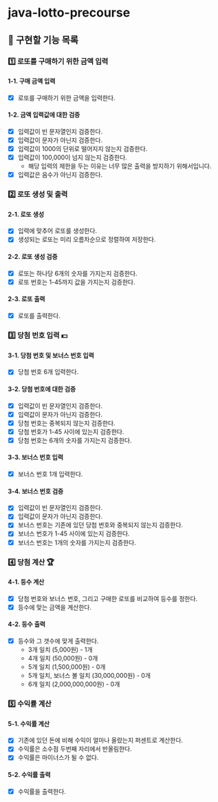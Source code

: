 # java-lotto-precourse

## 🔧 구현할 기능 목록

### 1️⃣ 로또를 구매하기 위한 금액 입력

#### 1-1. 구매 금액 입력

- [x] 로또를 구매하기 위한 금액을 입력한다.

#### 1-2. 금액 입력값에 대한 검증

- [x] 입력값이 빈 문자열인지 검증한다.
- [x] 입력값이 문자가 아닌지 검증한다.
- [x] 입력값이 1000의 단위로 떨어지지 않는지 검증한다.
- [x] 입력값이 100,000이 넘지 않는지 검증한다.
    - 해당 입력의 제한을 두는 이유는 너무 많은 출력을 방지하기 위해서입니다.
- [x] 입력값은 음수가 아닌지 검증한다.

### 2️⃣ 로또 생성 및 출력

#### 2-1. 로또 생성

- [x] 입력에 맞추어 로또를 생성한다.
- [x] 생성되는 로또는 미리 오름차순으로 정렬하여 저장한다.

#### 2-2. 로또 생성 검증

- [x] 로또는 하나당 6개의 숫자를 가지는지 검증한다.
- [x] 로또 번호는 1-45까지 값을 가지는지 검증한다.

#### 2-3. 로또 출력

- [x] 로또를 출력한다.

### 3️⃣ 당첨 번호 입력 💵

#### 3-1. 당첨 번호 및 보너스 번호 입력

- [x] 당첨 번호 6개 입력한다.

#### 3-2. 당첨 번호에 대한 검증

- [x] 입력값이 빈 문자열인지 검증한다.
- [x] 입력값이 문자가 아닌지 검증한다.
- [x] 당첨 번호는 중복되지 않는지 검증한다.
- [x] 당첨 번호가 1-45 사이에 있는지 검증한다.
- [x] 당첨 번호는 6개의 숫자를 가지는지 검증한다.

#### 3-3. 보너스 번호 입력

- [x] 보너스 번호 1개 입력한다.

#### 3-4. 보너스 번호 검증

- [x] 입력값이 빈 문자열인지 검증한다.
- [x] 입력값이 문자가 아닌지 검증한다.
- [x] 보너스 번호는 기존에 있던 당첨 번호와 중복되지 않는지 검증한다.
- [x] 보너스 번호가 1-45 사이에 있는지 검증한다.
- [x] 보너스 번호는 1개의 숫자를 가지는지 검증한다.

### 4️⃣ 당첨 계산 🏆

#### 4-1. 등수 계산

- [x] 당첨 번호와 보너스 번호, 그리고 구매한 로또를 비교하여 등수를 정한다.
- [x] 등수에 맞는 금액을 계산한다.

#### 4-2. 등수 출력

- [x] 등수와 그 갯수에 맞게 출력한다.
    - 3개 일치 (5,000원) - 1개
    - 4개 일치 (50,000원) - 0개
    - 5개 일치 (1,500,000원) - 0개
    - 5개 일치, 보너스 볼 일치 (30,000,000원) - 0개
    - 6개 일치 (2,000,000,000원) - 0개

### 5️⃣ 수익률 계산

#### 5-1. 수익률 계산

- [x] 기존에 있던 돈에 비해 수익이 얼마나 올랐는지 퍼센트로 계산한다.
- [x] 수익률은 소수점 두번째 자리에서 반올림한다.
- [x] 수익률은 마이너스가 될 수 없다.

#### 5-2. 수익률 출력

- [x] 수익률을 출력한다.
